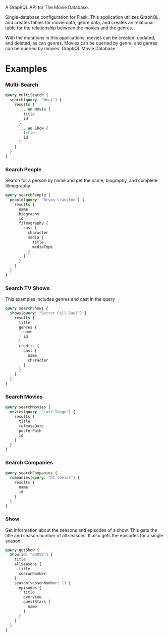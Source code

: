 A GraphQL API for The Movie Database.

Single-database configuration for Flask.
This application utilizes GraphQL, and creates tables for movie data, genre data, and creates an relational table for the relationship between the movies and the genres.

With the mutations in this applications, movies can be created, updated, and deleted, as can genres. Movies can be queried by genre, and genres can be queried by movies.
GraphQL Movie Database

# Examples


### Multi-Search

```graphql
query multiSearch {
  search(query: "West") {
    results {
      ... on Movie {
        title
        id
      }
      ... on Show {
        title
        id
      }
    }
  }
}
```

### Search People

Search for a person by name and get the name, biography, and complete filmography

```graphql
query searchPeople {
  people(query: "Bryan Cranston") {
    results {
      name
      biography
      id
      filmography {
        cast {
          character
          media {
            title
            mediaType
          }
        }
      }
    }
  }
}
```

### Search TV Shows

This examples includes genres and cast in the query

```graphql
query searchShows {
  shows(query: "Better Call Saul") {
    results {
      title
      genres {
        name
        id
      }
      credits {
        cast {
          name
          character
        }
      }
    }
  }
}
```

### Search Movies

```graphql
query searchMovies {
  movies(query: "Last Tango") {
    results {
      title
      releaseDate
      posterPath
      id
    }
  }
}
```

### Search Companies

```graphql
query searchCompanies {
  companies(query: "DC Comics") {
    results {
      name
      id
    }
  }
}
```

### Show

Get information about the seasons and episodes of a show. This gets the title and season number of all seasons. It also gets the episodes for a single season.

```graphql
query getShow {
  Show(id: "60059") {
    title
    allSeasons {
      title
      seasonNumber
    }
    season(seasonNumber: 1) {
      episodes {
        title
        overview
        guestStars {
          name
        }
      }
    }
  }
}
```
